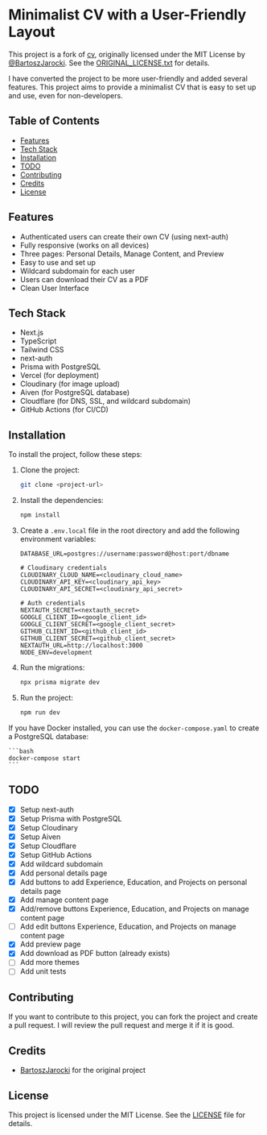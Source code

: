 # Minimalist CV with a User-Friendly Layout

This project is a fork of [cv](https://github.com/BartoszJarocki/cv.git), originally licensed under the MIT License by [@BartoszJarocki](https://github.com/BartoszJarocki). See the [ORIGINAL_LICENSE.txt](./ORIGINAL_LICENSE.txt) for details.

I have converted the project to be more user-friendly and added several features. This project aims to provide a minimalist CV that is easy to set up and use, even for non-developers.

## Table of Contents
- [Features](#features)
- [Tech Stack](#tech-stack)
- [Installation](#installation)
- [TODO](#todo)
- [Contributing](#contributing)
- [Credits](#credits)
- [License](#license)

## Features

- Authenticated users can create their own CV (using next-auth)
- Fully responsive (works on all devices)
- Three pages: Personal Details, Manage Content, and Preview
- Easy to use and set up
- Wildcard subdomain for each user
- Users can download their CV as a PDF
- Clean User Interface

## Tech Stack

- Next.js
- TypeScript
- Tailwind CSS
- next-auth
- Prisma with PostgreSQL
- Vercel (for deployment)
- Cloudinary (for image upload)
- Aiven (for PostgreSQL database)
- Cloudflare (for DNS, SSL, and wildcard subdomain)
- GitHub Actions (for CI/CD)

## Installation

To install the project, follow these steps:

1. Clone the project:

    ```bash
    git clone <project-url>
    ```

2. Install the dependencies:

    ```bash
    npm install
    ```

3. Create a `.env.local` file in the root directory and add the following environment variables:

    ```env
    DATABASE_URL=postgres://username:password@host:port/dbname

    # Cloudinary credentials
    CLOUDINARY_CLOUD_NAME=<cloudinary_cloud_name>
    CLOUDINARY_API_KEY=<cloudinary_api_key>
    CLOUDINARY_API_SECRET=<cloudinary_api_secret>

    # Auth credentials
    NEXTAUTH_SECRET=<nextauth_secret>
    GOOGLE_CLIENT_ID=<google_client_id>
    GOOGLE_CLIENT_SECRET=<google_client_secret>
    GITHUB_CLIENT_ID=<github_client_id>
    GITHUB_CLIENT_SECRET=<github_client_secret>
    NEXTAUTH_URL=http://localhost:3000
    NODE_ENV=development
    ```

4. Run the migrations:

    ```bash
    npx prisma migrate dev
    ```

5. Run the project:

    ```bash
    npm run dev
    ```

If you have Docker installed, you can use the `docker-compose.yaml` to create a PostgreSQL database:

    ```bash
    docker-compose start
    ```

## TODO

- [x] Setup next-auth
- [x] Setup Prisma with PostgreSQL
- [x] Setup Cloudinary
- [x] Setup Aiven
- [x] Setup Cloudflare
- [x] Setup GitHub Actions
- [x] Add wildcard subdomain
- [x] Add personal details page
- [x] Add buttons to add Experience, Education, and Projects on personal details page
- [x] Add manage content page
- [x] Add/remove buttons Experience, Education, and Projects on manage content page
- [ ] Add edit buttons Experience, Education, and Projects on manage content page
- [x] Add preview page
- [x] Add download as PDF button (already exists)
- [ ] Add more themes
- [ ] Add unit tests

## Contributing

If you want to contribute to this project, you can fork the project and create a pull request. I will review the pull request and merge it if it is good.

## Credits

- [BartoszJarocki](https://github.com/BartoszJarocki) for the original project

## License

This project is licensed under the MIT License. See the [LICENSE](LICENSE) file for details.
